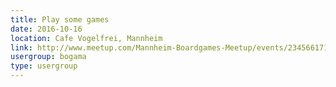 ```yaml
---
title: Play some games
date: 2016-10-16
location: Cafe Vogelfrei, Mannheim
link: http://www.meetup.com/Mannheim-Boardgames-Meetup/events/234566171/
usergroup: bogama
type: usergroup
---
```

